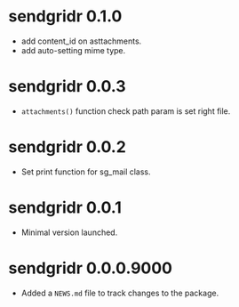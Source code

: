 # sendgridr 0.1.0

* add content_id on asttachments.
* add auto-setting mime type.

# sendgridr 0.0.3

* `attachments()` function check path param is set right file.

# sendgridr 0.0.2

* Set print function for sg_mail class.

# sendgridr 0.0.1

* Minimal version launched.

# sendgridr 0.0.0.9000

* Added a `NEWS.md` file to track changes to the package.
